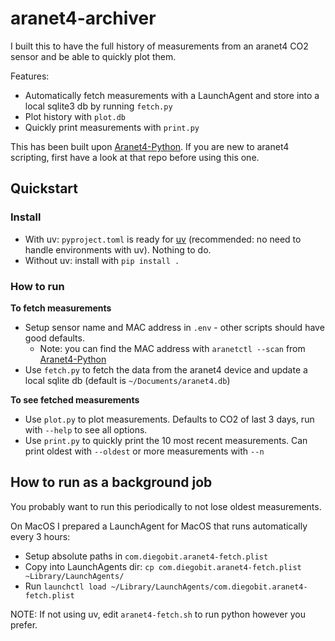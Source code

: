 # aranet4-archiver

I built this to have the full history of measurements from an aranet4 CO2 sensor and be able to quickly plot them.

Features:
- Automatically fetch measurements with a LaunchAgent and store into a local sqlite3 db by running `fetch.py`
- Plot history with `plot.db`
- Quickly print measurements with `print.py`

This has been built upon [Aranet4-Python](https://github.com/Anrijs/Aranet4-Python). If you are new to aranet4 scripting, first have a look at that repo before using this one.

## Quickstart

### Install

- With uv: `pyproject.toml` is ready for [uv](https://docs.astral.sh/uv/) (recommended: no need to handle environments with uv). Nothing to do.
- Without uv: install with `pip install .`

### How to run

**To fetch measurements**

- Setup sensor name and MAC address in `.env` - other scripts should have good defaults.
    - Note: you can find the MAC address with `aranetctl --scan` from [Aranet4-Python](https://github.com/Anrijs/Aranet4-Python)
- Use `fetch.py` to fetch the data from the aranet4 device and update a local sqlite db (default is `~/Documents/aranet4.db`)

**To see fetched measurements**

- Use `plot.py` to plot measurements. Defaults to CO2 of last 3 days, run with `--help` to see all options.
- Use `print.py` to quickly print the 10 most recent measurements. Can print oldest with `--oldest` or more measurements with `--n`

## How to run as a background job

You probably want to run this periodically to not lose oldest measurements.

On MacOS I prepared a LaunchAgent for MacOS that runs automatically every 3 hours:
- Setup absolute paths in `com.diegobit.aranet4-fetch.plist`
- Copy into LaunchAgents dir: `cp com.diegobit.aranet4-fetch.plist ~Library/LaunchAgents/`
- Run `launchctl load ~/Library/LaunchAgents/com.diegobit.aranet4-fetch.plist`

NOTE: If not using uv, edit `aranet4-fetch.sh` to run python however you prefer.

